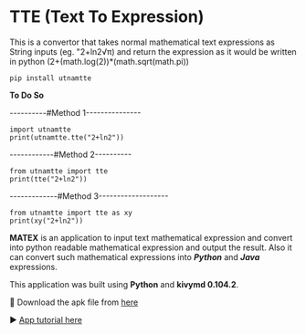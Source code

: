 # TTE (Text To Expression)

This is a convertor that takes normal mathematical text expressions as String inputs (eg. "2+ln2√π) and return the expression as it would be written in python (2+(math.log(2))*(math.sqrt(math.pi))


    pip install utnamtte

**To Do So**

----------#Method 1---------------

    import utnamtte
    print(utnamtte.tte("2+ln2"))



------------#Method 2----------

    from utnamtte import tte
    print(tte("2+ln2"))



-------------#Method 3-------------------

    from utnamtte import tte as xy
    print(xy("2+ln2"))


**MATEX** is an application to input text mathematical expression and convert into python readable mathematical expression and output the result.
Also it can convert such mathematical expressions into **_Python_** and **_Java_** expressions.

This application was built using **Python** and **kivymd 0.104.2**.

🔗 Download the apk file from [here](https://drive.google.com/drive/folders/13NEsclz1rMhXaleFpfHcjPhmgV5ac7Gf)

▶️  [App tutorial here](https://youtu.be/_vezBiyNTOA)

